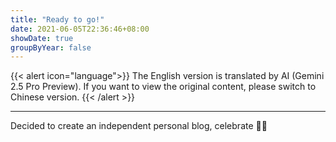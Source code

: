 ```yaml
---
title: "Ready to go!"
date: 2021-06-05T22:36:46+08:00
showDate: true
groupByYear: false
---
```


{{< alert icon="language">}}
The English version is translated by AI (Gemini 2.5 Pro Preview). If you want to view the original content, please switch to Chinese version.
{{< /alert >}}

---

Decided to create an independent personal blog, celebrate 🎉🎉
